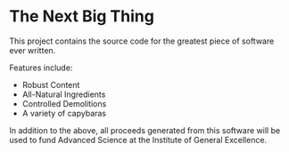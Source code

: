 # The Next Big Thing

This project contains the source code for the greatest piece of software
ever written.

Features include:

* Robust Content
* All-Natural Ingredients
* Controlled Demolitions
* A variety of capybaras

In addition to the above, all proceeds generated from this software will
be used to fund Advanced Science at the Institute of General Excellence.